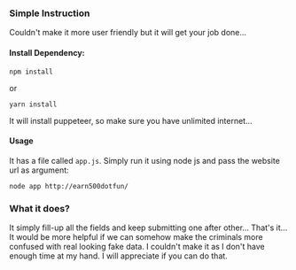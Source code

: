 ### Simple Instruction
Couldn't make it more user friendly but it will get your job done...

#### Install Dependency:
```
npm install
```
or
```
yarn install
```
It will install puppeteer, so make sure you have unlimited internet...

#### Usage
It has a file called ```app.js```. Simply run it using node js and pass the website url as argument:
```
node app http://earn500dotfun/
```

### What it does?
It simply fill-up all the fields and keep submitting one after other... That's it... It would be more helpful if we can somehow make the criminals more confused with real looking fake data. I couldn't make it as I don't have enough time at my hand. I will appreciate if you can do that. 
